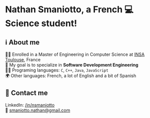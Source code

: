 # Nathan Smaniotto, a French 💻 Science student! 

## ℹ️ About me
👨‍🎓 Enrolled in a Master of Engineering in Computer Science at [INSA Toulouse](http://www.insa-toulouse.fr/), France\
🎯 My goal is to specialize in **Software Development Engineering**\
👨‍💻 Programing languages: `C`, `C++`, `Java`, `JavaScript`\
🌍 Other languages: French, a lot of English and a bit of Spanish

## 💬 Contact me

LinkedIn: [/in/nsmaniotto](https://www.linkedin.com/in/nathan-smaniotto/)\
📧 smaniotto.nathan@gmail.com